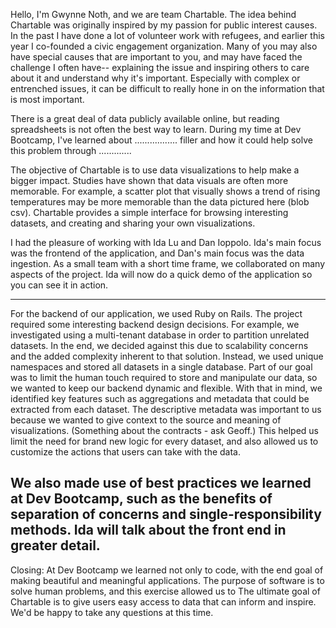Hello, I'm Gwynne Noth, and we are team Chartable.
The idea behind Chartable was originally inspired by my passion for public interest causes. In the past I have done a lot of volunteer work with refugees, and earlier this year I co-founded a civic engagement organization. Many of you may also have special causes that are important to you, and may have faced the challenge I often have-- explaining the issue and inspiring others to care about it and understand why it's important. Especially with complex or entrenched issues, it can be difficult to really hone in on the information that is most important.

There is a great deal of data publicly available online, but reading spreadsheets is not often the best way to learn. During my time at Dev Bootcamp, I've learned about ................. filler and how it could help solve this problem through .............

The objective of Chartable is to use data visualizations to help make a bigger impact. Studies have shown that data visuals are often more memorable. For example, a scatter plot that visually shows a trend of rising temperatures may be more memorable than the data pictured here (blob csv). Chartable provides a simple interface for browsing interesting datasets, and creating and sharing your own visualizations.

I had the pleasure of working with Ida Lu and Dan Ioppolo. Ida's main focus was the frontend of the application, and Dan's main focus was the data ingestion. As a small team with a short time frame, we collaborated on many aspects of the project. Ida will now do a quick demo of the application so you can see it in action.

----

For the backend of our application, we used Ruby on Rails. The project required some interesting backend design decisions. For example, we investigated using a multi-tenant database in order to partition unrelated datasets. In the end, we decided against this due to scalability concerns and the added complexity inherent to that solution. Instead, we used unique namespaces and stored all datasets in a single database. Part of our goal was to limit the human touch required to store and manipulate our data, so we wanted to keep our backend dynamic and flexible. With that in mind, we identified key features such as aggregations and metadata that could be extracted from each dataset. The descriptive metadata was important to us because we wanted to give context to the source and meaning of visualizations. (Something about the contracts - ask Geoff.) This helped us limit the need for brand new logic for every dataset, and also allowed us to customize the actions that users can take with the data.

We also made use of best practices we learned at Dev Bootcamp, such as the benefits of separation of concerns and single-responsibility methods. Ida will talk about the front end in greater detail.
----

Closing:
At Dev Bootcamp we learned not only to code, with the end goal of making beautiful and meaningful applications. The purpose of software is to solve human problems, and this exercise allowed us to
The ultimate goal of Chartable is to give users easy access to data that can inform and inspire. We'd be happy to take any questions at this time.
